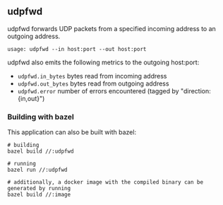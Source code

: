 ## udpfwd

udpfwd forwards UDP packets from a specified incoming address to an outgoing address.

```
usage: udpfwd --in host:port --out host:port
```

udpfwd also emits the following metrics to the outgoing host:port:

* `udpfwd.in_bytes` bytes read from incoming address
* `udpfwd.out_bytes` bytes read from outgoing address
* `udpfwd.error` number of errors encountered (tagged by "direction:{in,out}")

### Building with bazel

This application can also be built with bazel:

```
# building 
bazel build //:udpfwd

# running
bazel run //:udpfwd

# additionally, a docker image with the compiled binary can be generated by running
bazel build //:image
```
